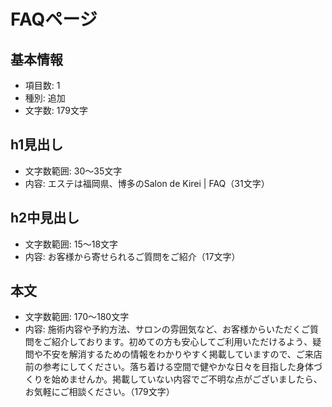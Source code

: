 # FAQページ

## 基本情報
- 項目数: 1
- 種別: 追加
- 文字数: 179文字

## h1見出し
- 文字数範囲: 30～35文字
- 内容: エステは福岡県、博多のSalon de Kirei | FAQ（31文字）

## h2中見出し
- 文字数範囲: 15～18文字
- 内容: お客様から寄せられるご質問をご紹介（17文字）

## 本文
- 文字数範囲: 170～180文字
- 内容: 施術内容や予約方法、サロンの雰囲気など、お客様からいただくご質問をご紹介しております。初めての方も安心してご利用いただけるよう、疑問や不安を解消するための情報をわかりやすく掲載していますので、ご来店前の参考にしてください。落ち着ける空間で健やかな日々を目指した身体づくりを始めませんか。掲載していない内容でご不明な点がございましたら、お気軽にご相談ください。（179文字）
